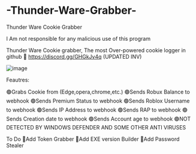 # -Thunder-Ware-Grabber-
Thunder Ware Cookie Grabber

I Am not responsible for any malicious use of this program

Thunder Ware Cookie grabber, The most Over-powered cookie logger in github 🤯 https://discord.gg/GHGkJv4q (UPDATED INV)


![image](https://user-images.githubusercontent.com/123963555/221303959-fa7ab232-5f52-4157-aeeb-a040703ee24c.png)




Feautres:

🟢Grabs Cookie from (Edge,opera,chrome,etc.)
🟢Sends Robux Balance to webhook
🟢Sends Premium Status to webhook
🟢Sends Roblox Username to webhook
🟢Sends IP Address to webhook
🟢Sends RAP to webhook
🟢Sends Creation date to webhook
🟢Sends Account age to webhook
🟣NOT DETECTED BY WINDOWS DEFENDER AND SOME OTHER ANTI VIRUSES

To Do
💎Add Token Grabber
💎Add EXE version Builder
💎Add Password Stealer
